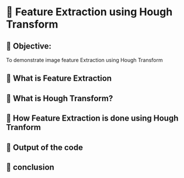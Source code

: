 # :nazar_amulet: Feature Extraction using Hough Transform
## :round_pushpin: Objective:
To demonstrate image feature Extraction using Hough Transform

## :round_pushpin: What is Feature Extraction
## :round_pushpin: What is Hough Transform?
## :round_pushpin: How Feature Extraction is done using Hough Tranform
## :round_pushpin: Output of the code
## :round_pushpin: conclusion